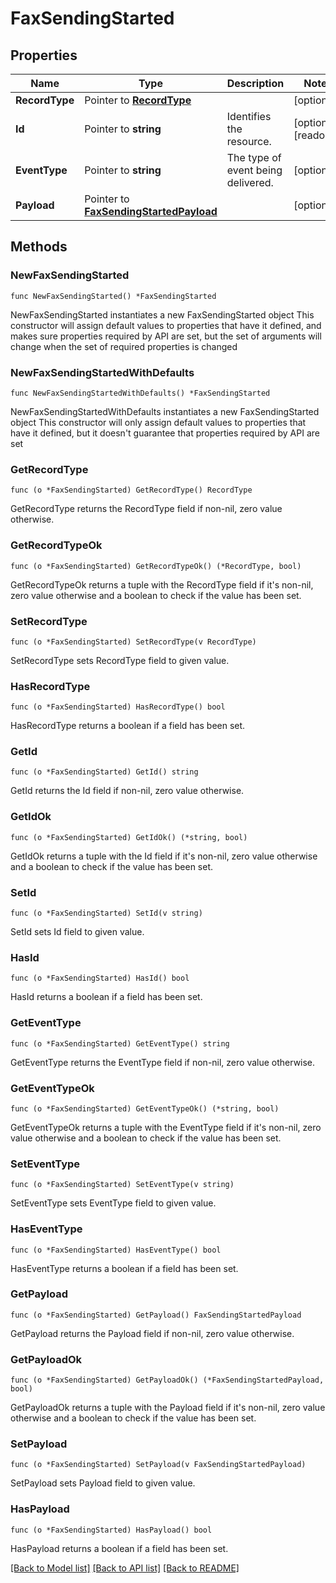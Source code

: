 # FaxSendingStarted

## Properties

Name | Type | Description | Notes
------------ | ------------- | ------------- | -------------
**RecordType** | Pointer to [**RecordType**](RecordType.md) |  | [optional] 
**Id** | Pointer to **string** | Identifies the resource. | [optional] [readonly] 
**EventType** | Pointer to **string** | The type of event being delivered. | [optional] 
**Payload** | Pointer to [**FaxSendingStartedPayload**](FaxSendingStartedPayload.md) |  | [optional] 

## Methods

### NewFaxSendingStarted

`func NewFaxSendingStarted() *FaxSendingStarted`

NewFaxSendingStarted instantiates a new FaxSendingStarted object
This constructor will assign default values to properties that have it defined,
and makes sure properties required by API are set, but the set of arguments
will change when the set of required properties is changed

### NewFaxSendingStartedWithDefaults

`func NewFaxSendingStartedWithDefaults() *FaxSendingStarted`

NewFaxSendingStartedWithDefaults instantiates a new FaxSendingStarted object
This constructor will only assign default values to properties that have it defined,
but it doesn't guarantee that properties required by API are set

### GetRecordType

`func (o *FaxSendingStarted) GetRecordType() RecordType`

GetRecordType returns the RecordType field if non-nil, zero value otherwise.

### GetRecordTypeOk

`func (o *FaxSendingStarted) GetRecordTypeOk() (*RecordType, bool)`

GetRecordTypeOk returns a tuple with the RecordType field if it's non-nil, zero value otherwise
and a boolean to check if the value has been set.

### SetRecordType

`func (o *FaxSendingStarted) SetRecordType(v RecordType)`

SetRecordType sets RecordType field to given value.

### HasRecordType

`func (o *FaxSendingStarted) HasRecordType() bool`

HasRecordType returns a boolean if a field has been set.

### GetId

`func (o *FaxSendingStarted) GetId() string`

GetId returns the Id field if non-nil, zero value otherwise.

### GetIdOk

`func (o *FaxSendingStarted) GetIdOk() (*string, bool)`

GetIdOk returns a tuple with the Id field if it's non-nil, zero value otherwise
and a boolean to check if the value has been set.

### SetId

`func (o *FaxSendingStarted) SetId(v string)`

SetId sets Id field to given value.

### HasId

`func (o *FaxSendingStarted) HasId() bool`

HasId returns a boolean if a field has been set.

### GetEventType

`func (o *FaxSendingStarted) GetEventType() string`

GetEventType returns the EventType field if non-nil, zero value otherwise.

### GetEventTypeOk

`func (o *FaxSendingStarted) GetEventTypeOk() (*string, bool)`

GetEventTypeOk returns a tuple with the EventType field if it's non-nil, zero value otherwise
and a boolean to check if the value has been set.

### SetEventType

`func (o *FaxSendingStarted) SetEventType(v string)`

SetEventType sets EventType field to given value.

### HasEventType

`func (o *FaxSendingStarted) HasEventType() bool`

HasEventType returns a boolean if a field has been set.

### GetPayload

`func (o *FaxSendingStarted) GetPayload() FaxSendingStartedPayload`

GetPayload returns the Payload field if non-nil, zero value otherwise.

### GetPayloadOk

`func (o *FaxSendingStarted) GetPayloadOk() (*FaxSendingStartedPayload, bool)`

GetPayloadOk returns a tuple with the Payload field if it's non-nil, zero value otherwise
and a boolean to check if the value has been set.

### SetPayload

`func (o *FaxSendingStarted) SetPayload(v FaxSendingStartedPayload)`

SetPayload sets Payload field to given value.

### HasPayload

`func (o *FaxSendingStarted) HasPayload() bool`

HasPayload returns a boolean if a field has been set.


[[Back to Model list]](../README.md#documentation-for-models) [[Back to API list]](../README.md#documentation-for-api-endpoints) [[Back to README]](../README.md)



